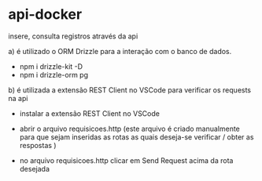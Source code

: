 # api-docker

insere, consulta registros através da api

a) é utilizado o ORM Drizzle para a interação com o banco de dados.

- npm i drizzle-kit -D
- npm i drizzle-orm pg

b) é utilizada a extensão REST Client no VSCode para verificar os requests na api

- instalar a extensão REST Client no VSCode

- abrir o arquivo requisicoes.http (este arquivo é criado manualmente para que sejam inseridas as rotas as quais deseja-se verificar / obter as respostas )

- no arquivo requisicoes.http clicar em Send Request acima da rota desejada
